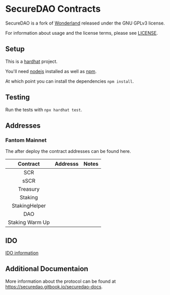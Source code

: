 # SecureDAO Contracts

SecureDAO is a fork of [Wonderland](Wonderland-Money/contracts) released under the GNU GPLv3 license.

For information about usage and the license terms, please see [LICENSE](./LICENSE).

## Setup

This is a [hardhat](https://hardhat.org) project.

You'll need [nodejs](https://nodejs.org) installed as well as [npm](https://npmjs.com).

At which point you can install the dependencies `npm install`.

## Testing

Run the tests with `npx hardhat test`.

## Addresses

### Fantom Mainnet

The after deploy the contract addresses can be found here.

|Contract       | Addresss                                                                                                            | Notes   |
|:-------------:|:-------------------------------------------------------------------------------------------------------------------:|-------|
|SCR            ||
|sSCR           ||
|Treasury       ||
|Staking        ||
|StakingHelper  ||
|DAO            ||
|Staking Warm Up||

## IDO

[IDO information](./docs/ido.md)

## Additional Documentaion

More information about the protocol can be found at https://securedao.gitbook.io/securedao-docs.
